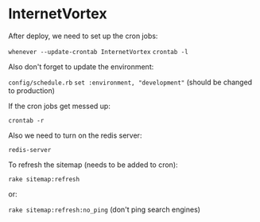 # InternetVortex

After deploy, we need to set up the cron jobs:

`whenever --update-crontab InternetVortex`
`crontab -l`

Also don't forget to update the environment:

`config/schedule.rb`
`set :environment, "development"` (should be changed to production)

If the cron jobs get messed up:

`crontab -r`

Also we need to turn on the redis server:

`redis-server`

To refresh the sitemap (needs to be added to cron):

`rake sitemap:refresh`

or:

`rake sitemap:refresh:no_ping` (don't ping search engines)
